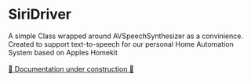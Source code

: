 # SiriDriver

A simple Class wrapped around AVSpeechSynthesizer as a convinience.
Created to support text-to-speech for our personal Home Automation System based on Apples Homekit
<br />
<br />
[🚧 Documentation under construction 🚧](https://themisfit68.github.io/SiriDriver/documentation/siridriver/)
